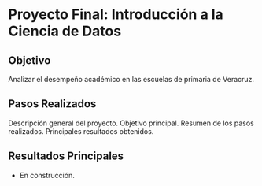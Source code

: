 # Proyecto Final: Introducción a la Ciencia de Datos
## Objetivo
Analizar el desempeño académico en las escuelas de primaria de Veracruz.

## Pasos Realizados
Descripción general del proyecto.
Objetivo principal.
Resumen de los pasos realizados.
Principales resultados obtenidos.

## Resultados Principales
- En construcción.
